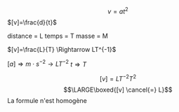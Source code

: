$$v=at^2$$
$[v]=\frac{d}{t}$


distance = L 
temps = T
masse = M


$[v]=\frac{L}{T} \Rightarrow LT^{-1}$

$[a]\Rightarrow m\cdot s^{-2} \rightarrow LT^{-2}$
$t \Rightarrow T$

$$[v] = LT^{-2}T^2$$
$$\LARGE\boxed{[v] \cancel{=} L}$$
La formule n'est homogène